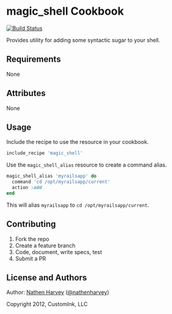 magic_shell Cookbook
====================
[![Build Status](https://secure.travis-ci.org/customink-webops/magic_shell.png)](http://travis-ci.org/customink-webops/magic_shell)

Provides utility for adding some syntactic sugar to your shell.

Requirements
------------
None

Attributes
----------
None

Usage
-----
Include the recipe to use the resource in your cookbook.

```ruby
include_recipe 'magic_shell'
```

Use the `magic_shell_alias` resource to create a command alias.

```ruby
magic_shell_alias 'myrailsapp' do
  command 'cd /opt/myrailsapp/current'
  action :add
end
```

This will alias `myrailsapp` to `cd /opt/myrailsapp/current`.

Contributing
------------
1. Fork the repo
2. Create a feature branch
3. Code, document, write specs, test
4. Submit a PR

License and Authors
-------------------
Author: [Nathen Harvey](https://github.com/nathenharvey) ([@nathenharvey](https://twitter.com/nathenharvey))

Copyright 2012, CustomInk, LLC
